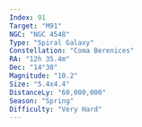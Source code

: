 ```yaml
---
Index: 91
Target: "M91"
NGC: "NGC 4548"
Type: "Spiral Galaxy"
Constellation: "Coma Berenices"
RA: "12h 35.4m"
Dec: "14°30"
Magnitude: "10.2"
Size: "5.4x4.4"
DistanceLy: "60,000,000"
Season: "Spring"
Difficulty: "Very Hard"
---
```

